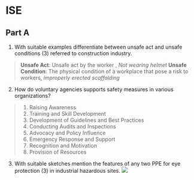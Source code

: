 
# ISE

## Part  A 
1. With suitable examples differentiate between unsafe act and unsafe conditions (3) referred to construction industry.
> **Unsafe Act**: Unsafe act by the worker , *Not wearing helmet*
>  **Unsafe Condition**: The physical condition of a workplace that pose a risk to workers, *improperly erected scaffolding*

2. How do voluntary agencies supports safety measures in various organizations?
> 1. Raising Awareness
> 2. Training and Skill Development
> 3. Development of Guidelines and Best Practices
> 4. Conducting Audits and Inspections
> 5. Advocacy and Policy Influence
> 6. Emergency Response and Support
> 7. Recognition and Motivation
> 8. Provision of Resources

3. With suitable sketches mention the features of any two PPE for eye protection (3) in industrial hazardous sites.
![](https://safetyculture.com/_next/image/?url=https%3A%2F%2Fwp-website.safetyculture.com%2Fwp-content%2Fuploads%2Fsites%2F3%2F2023%2F12%2FFace-and-Eye-Protection_2022.png&w=640&q=75)
